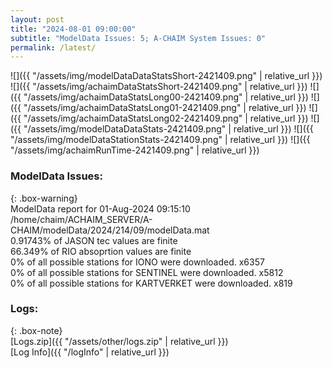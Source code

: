 ```yaml
---
layout: post
title: "2024-08-01 09:00:00"
subtitle: "ModelData Issues: 5; A-CHAIM System Issues: 0"
permalink: /latest/
---
```


![]({{ "/assets/img/modelDataDataStatsShort-2421409.png" | relative_url }})
![]({{ "/assets/img/achaimDataStatsShort-2421409.png" | relative_url }})
![]({{ "/assets/img/achaimDataStatsLong00-2421409.png" | relative_url }})
![]({{ "/assets/img/achaimDataStatsLong01-2421409.png" | relative_url }})
![]({{ "/assets/img/achaimDataStatsLong02-2421409.png" | relative_url }})
![]({{ "/assets/img/modelDataDataStats-2421409.png" | relative_url }})
![]({{ "/assets/img/modelDataStationStats-2421409.png" | relative_url }})
![]({{ "/assets/img/achaimRunTime-2421409.png" | relative_url }})


### ModelData Issues:  
  
{: .box-warning}  
 ModelData report for 01-Aug-2024 09:15:10   
 /home/chaim/ACHAIM_SERVER/A-CHAIM/modelData/2024/214/09/modelData.mat   
 0.91743% of JASON tec values are finite   
 66.349% of RIO absoprtion values are finite   
 0% of all possible stations for IONO were downloaded. x6357   
 0% of all possible stations for SENTINEL were downloaded. x5812   
 0% of all possible stations for KARTVERKET were downloaded. x819   
  


### Logs:  
  
{: .box-note}  
[Logs.zip]({{ "/assets/other/logs.zip" | relative_url }})  
[Log Info]({{ "/logInfo" | relative_url }})  
